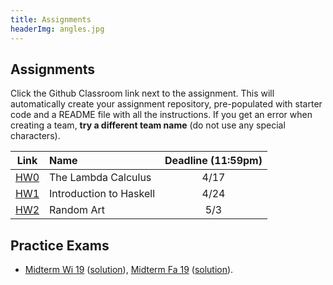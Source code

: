 ```yaml
---
title: Assignments
headerImg: angles.jpg
---
```


## Assignments

Click the Github Classroom link next to the assignment. 
This will automatically create your assignment repository, 
pre-populated with starter code and a README file with all the instructions.
If you get an error when creating a team, **try a different team name**
(do not use any special characters).

 
| Link                                             | Name                            | Deadline (11:59pm)        |
|:------------------------------------------------:|:--------------------------------|:-------------------------:|
| [HW0](https://classroom.github.com/a/Z-citE9B)   | The Lambda Calculus             | 4/17                      |
| [HW1](https://classroom.github.com/a/Ck-VrNIv)   | Introduction to Haskell         | 4/24                      |
| [HW2](https://classroom.github.com/a/7RMcGUB-)   | Random Art                      | 5/3                       |

<!--
| [HW3](https://classroom.github.com/a/0jVZ5UUr)   | All about Fold                  | 5/13                      |
| [HW4](https://classroom.github.com/a/UbWfqVjR)   | Nano                            | 5/22                      |
| [HW5](https://classroom.github.com/a/RLvZfnKy)   | Type Classes                    | 6/5                       |   -->




## Practice Exams

- [Midterm Wi 19](/static/raw/130-midterm-wi19.pdf) ([solution](/static/raw/130-midterm-wi19-solution.pdf)),
  [Midterm Fa 19](/static/raw/130-midterm-fa19.pdf) ([solution](/static/raw/130-midterm-fa19-solution.pdf)).

<!-- 
- [Practice Final](https://classroom.github.com/a/saxraEZW) -->

  
